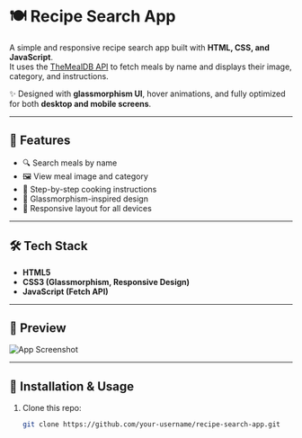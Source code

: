 # 🍽️ Recipe Search App  

A simple and responsive recipe search app built with **HTML, CSS, and JavaScript**.  
It uses the [TheMealDB API](https://www.themealdb.com/) to fetch meals by name and displays their image, category, and instructions.  

✨ Designed with **glassmorphism UI**, hover animations, and fully optimized for both **desktop and mobile screens**.  

---

## 🚀 Features  
- 🔍 Search meals by name  
- 🖼️ View meal image and category  
- 📖 Step-by-step cooking instructions  
- 💎 Glassmorphism-inspired design  
- 📱 Responsive layout for all devices  

---

## 🛠️ Tech Stack  
- **HTML5**  
- **CSS3 (Glassmorphism, Responsive Design)**  
- **JavaScript (Fetch API)**  

---

## 📸 Preview
![App Screenshot](.shot.png.png)


---

## 📂 Installation & Usage  
1. Clone this repo:  
   ```bash
   git clone https://github.com/your-username/recipe-search-app.git
